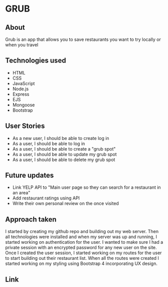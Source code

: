 # GRUB

## About

Grub is an app that allows you to save restaurants you want to try locally or when you travel

## Technologies used

- HTML
- CSS
- JavaScript
- Node.js
- Express
- EJS
- Mongoose
- Bootstrap

## User Stories

- As a new user, I should be able to create log in
- As a user, I should be able to log in
- As a user, I should be able to create a "grub spot"
- As a user, I should be able to update my grub spot
- As a user, I should be able to delete my grub spot

## Future updates

- Link YELP API to "Main user page so they can search for a restaurant in an area"
- Add restaurant ratings using API
- Write their own personal review on the once visited

## Approach taken

I started by creating my github repo and building out my web server. Then all technologies were installed and when my server was up and running, I started working on authentication for the user. I wanted to make sure I had a private session with an encrypted password for any new user on the site. Once I created the user session, I started working on my routes for the user to start building out their restaurant list. When all the routes were created I started working on my styling using Bootstrap 4 incorporating UX design.

## Link



